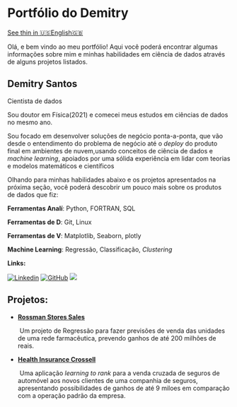 



# Portfólio do Demitry

[See thin in :us:English:uk: ](README.md)

Olá, e bem vindo ao meu portfólio! Aqui você poderá encontrar algumas informações sobre mim e minhas habilidades em ciência de dados através de alguns projetos listados.

## Demitry Santos

Cientista de dados

Sou doutor em Física(2021) e comecei meus estudos em ciências de dados no mesmo ano.

Sou focado em desenvolver soluções de negócio ponta-a-ponta, que vão desde o entendimento do problema de negócio até o *deploy* do produto final em ambientes de nuvem,usando conceitos de ciência de dados e *machine learning*, apoiados por uma sólida experiência em lidar com teorias e modelos matemáticos e científicos

Olhando para minhas habilidades abaixo e os projetos apresentados na próxima seção, você poderá descobrir um pouco mais sobre os produtos de dados que fiz:

**Ferramentas Analí**: Python, FORTRAN, SQL

**Ferramentas de D**: Git, Linux

**Ferramentas de V**: Matplotlib, Seaborn, plotly

**Machine Learning**: Regressão, Classificação, *Clustering*

**Links:**

[![Linkedin](https://img.shields.io/badge/LinkedIn-0077B5?style=for-the-badge&logo=linkedin&logoColor=white)](https://www.linkedin.com/in/demitry-messias-19a1993b) [![GitHub](https://img.shields.io/badge/GitHub-100000?style=for-the-badge&logo=github&logoColor=white)](https://github.com/Dimmy-Mess) ![](https://img.shields.io/badge/-Lattes-brightgreen&endpoint?url=http://lattes.cnpq.br/5754556084572401)

## Projetos:

* [**Rossman Stores Sales**](https://github.com/Dimmy-Mess/RossmanStoresSales)

  ​	Um projeto de Regressão para fazer previsões de venda das unidades de uma rede farmacêutica, prevendo ganhos de até 200 milhões de reais.

* [**Health Insurance Crossell**](https://github.com/Dimmy-Mess/HealthInsuranceCrossSell)

  ​	Uma aplicação *learning to rank* para a venda cruzada de seguros de automóvel aos novos clientes de uma companhia de seguros, apresentando possibilidades de ganhos de até 9 miloes em comparação com a operação padrão da empresa.